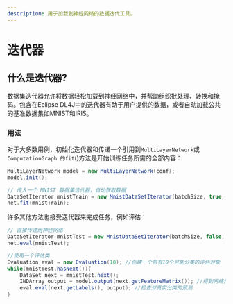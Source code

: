 ```yaml
---
description: 用于加载到神经网络的数据迭代工具。
---
```


# 迭代器

## 什么是迭代器?

数据集迭代器允许将数据轻松加载到神经网络中，并帮助组织批处理、转换和掩码。包含在Eclipse DL4J中的迭代器有助于用户提供的数据，或者自动加载公共的基准数据集如MNIST和IRIS。

### 用法

对于大多数用例，初始化迭代器和传递一个引用到`MultiLayerNetwork`或`ComputationGraph 的fit`\(\)方法是开始训练任务所需的全部内容：

```java
MultiLayerNetwork model = new MultiLayerNetwork(conf);
model.init();

// 传入一个 MNIST 数据集迭代器，自动获取数据 
DataSetIterator mnistTrain = new MnistDataSetIterator(batchSize, true, rngSeed);
net.fit(mnistTrain);
```

许多其他方法也接受迭代器来完成任务，例如评估：

```java
// 直接传递给神经网络
DataSetIterator mnistTest = new MnistDataSetIterator(batchSize, false, rngSeed);
net.eval(mnistTest);

//使用一个评估类
Evaluation eval = new Evaluation(10); //创建一个带有10个可能分类的评估对象
while(mnistTest.hasNext()){
    DataSet next = mnistTest.next();
    INDArray output = model.output(next.getFeatureMatrix()); //得到网络预测
    eval.eval(next.getLabels(), output); //检查对真实分类的预测
}
```

